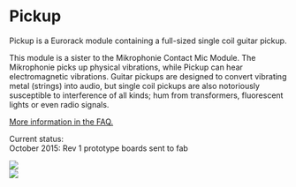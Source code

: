 # Pickup

Pickup is a Eurorack module containing a full-sized single coil guitar pickup.  

This module is a sister to the Mikrophonie Contact Mic Module. The Mikrophonie picks up physical vibrations, while Pickup can hear electromagnetic vibrations. Guitar pickups are designed to convert vibrating metal (strings) into audio, but single coil pickups are also notoriously susceptible to interference of all kinds; hum from transformers, fluorescent lights or even radio signals.

[More information in the FAQ.](https://github.com/TomWhitwell/Pickup/wiki/Music-Thing-Modular-Pickup:-FAQ) 

Current status:  
October 2015: Rev 1 prototype boards sent to fab  


![](https://raw.githubusercontent.com/TomWhitwell/Pickup/master/Collateral/pickuppanel.jpg)  
![](https://raw.githubusercontent.com/TomWhitwell/Magnetophone/master/Collateral/tapehead-panel.jpg)
